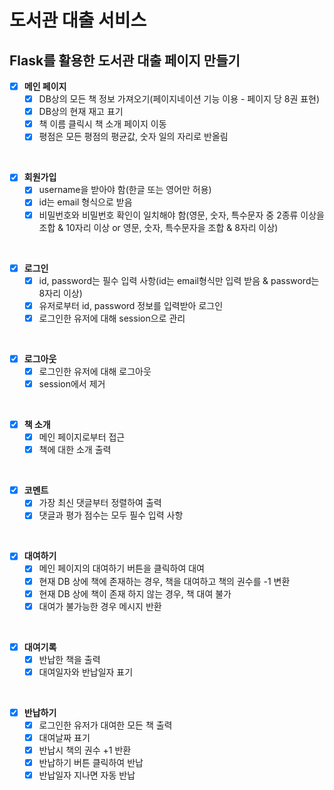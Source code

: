 # 도서관 대출 서비스

## Flask를 활용한 도서관 대출 페이지 만들기

- [x] **메인 페이지**
    - [x] DB상의 모든 책 정보 가져오기(페이지네이션 기능 이용 - 페이지 당 8권 표현)
    - [x] DB상의 현재 재고 표기
    - [x] 책 이름 클릭시 책 소개 페이지 이동
    - [x] 평점은 모든 평점의 평균값, 숫자 일의 자리로 반올림

<br>

- [x] **회원가입**
    - [x] username을 받아야 함(한글 또는 영어만 허용)
    - [x] id는 email 형식으로 받음
    - [x] 비밀번호와 비밀번호 확인이 일치해야 함(영문, 숫자, 특수문자 중 2종류 이상을 조합 & 10자리 이상 or 영문, 숫자, 특수문자을 조합 & 8자리 이상)

<br>

- [x] **로그인**
    - [x] id, password는 필수 입력 사항(id는 email형식만 입력 받음 & password는 8자리 이상)
    - [x] 유저로부터 id, password 정보를 입력받아 로그인
    - [x] 로그인한 유저에 대해 session으로 관리

<br>

- [x] **로그아웃**
    - [x] 로그인한 유저에 대해 로그아웃
    - [x] session에서 제거

<br>

- [x] **책 소개**
    - [x] 메인 페이지로부터 접근
    - [x] 책에 대한 소개 출력

<br>

- [x] **코멘트**
    - [x] 가장 최신 댓글부터 정렬하여 출력
    - [x] 댓글과 평가 점수는 모두 필수 입력 사항

<br>

- [x] **대여하기**
    - [x] 메인 페이지의 대여하기 버튼을 클릭하여 대여
    - [x] 현재 DB 상에 책에 존재하는 경우, 책을 대여하고 책의 권수를 -1 변환
    - [x] 현재 DB 상에 책이 존재 하지 않는 경우, 책 대여 불가
    - [x] 대여가 불가능한 경우 메시지 반환

<br>

- [x] **대여기록**
    - [x] 반납한 책을 출력
    - [x] 대여일자와 반납일자 표기

<br>

- [x] **반납하기**
    - [x] 로그인한 유저가 대여한 모든 책 출력
    - [x] 대여날짜 표기
    - [x] 반납시 책의 권수 +1 반환
    - [x] 반납하기 버튼 클릭하여 반납
    - [x] 반납일자 지나면 자동 반납
